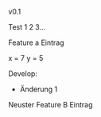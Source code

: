 v0.1


Test 1 2 3...

Feature a Eintrag

x = 7
y = 5

Develop:
- Änderung 1


Neuster Feature B Eintrag
